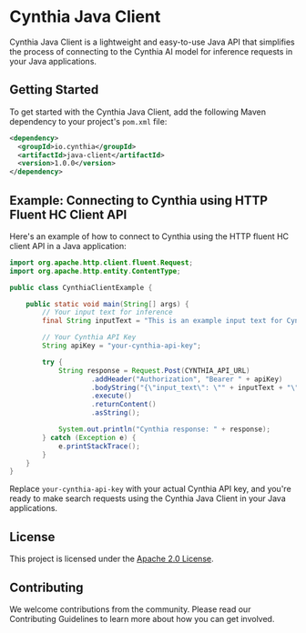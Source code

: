 # Cynthia Java Client

Cynthia Java Client is a lightweight and easy-to-use Java API that simplifies the process of connecting to the Cynthia AI model for inference requests in your Java applications.

## Getting Started

To get started with the Cynthia Java Client, add the following Maven dependency to your project's `pom.xml` file:

```xml
<dependency>
  <groupId>io.cynthia</groupId>
  <artifactId>java-client</artifactId>
  <version>1.0.0</version>
</dependency>
```

## Example: Connecting to Cynthia using HTTP Fluent HC Client API

Here's an example of how to connect to Cynthia using the HTTP fluent HC client API in a Java application:

```java
import org.apache.http.client.fluent.Request;
import org.apache.http.entity.ContentType;

public class CynthiaClientExample {

    public static void main(String[] args) {
        // Your input text for inference
        final String inputText = "This is an example input text for Cynthia.";

        // Your Cynthia API Key
        String apiKey = "your-cynthia-api-key";

        try {
            String response = Request.Post(CYNTHIA_API_URL)
                    .addHeader("Authorization", "Bearer " + apiKey)
                    .bodyString("{\"input_text\": \"" + inputText + "\"}", ContentType.APPLICATION_JSON)
                    .execute()
                    .returnContent()
                    .asString();

            System.out.println("Cynthia response: " + response);
        } catch (Exception e) {
            e.printStackTrace();
        }
    }
}
```

Replace `your-cynthia-api-key` with your actual Cynthia API key, and you're ready to make search requests using the Cynthia Java Client in your Java applications.

## License

This project is licensed under the [Apache 2.0 License](https://www.apache.org/licenses/LICENSE-2.0.txt).

## Contributing

We welcome contributions from the community. Please read our Contributing Guidelines to learn more about how you can get involved.
